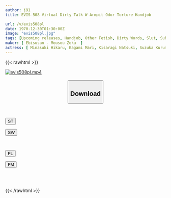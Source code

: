 ```yaml
---
author: j91
title: EVIS-508 Virtual Dirty Talk W Armpit Odor Torture Handjob

url: /v/evis508pl
date: 1970-12-30T01:30:00Z
image: "evis508pl.jpg"
tags: [Upcoming releases, Handjob, Other Fetish, Dirty Words, Slut, Subjectivity	]
maker: [ Ebisusan - Mousou Zoku  ]
actress: [ Minasuki Hikaru, Kagami Mari, Kisaragi Natsuki, Suzuka Kurumi, Hirai Kanna, Hanai Shizuku, Ayase Himari, Hirosaki Ayaka, Otogoto Rui]
---
```



{{< rawhtml >}}

<div class="video" data-videoid="pending_link_2.html">
    <a href="javascript:;">
        <img src="/v/evis508pl/evis508pl.jpg" width="WIDTH" height="HEIGHT" alt="evis508pl.mp4" loading="lazy">
    </a>
</div>

<script type="text/javascript" src="https://j91.asia/asset/on-demand-pend.js"></script>

<br>
  <link rel="stylesheet" href="https://j91.asia/asset/bs5.css">
  
  <center>
  <button class="btn btn-primary" type="button" data-bs-toggle="collapse" data-bs-target=".multi-collapse" aria-expanded="false" aria-controls="multiCollapseExample1 multiCollapseExample2"><h2>Download</h2></button></center>
</p>
<div class="row">
  <div class="col">
    <div class="collapse multi-collapse" id="multiCollapseExample1">
      <div class="card card-body">
	      	      <br>
<div class="buttons">  
<p><a href="https://j91.asia/pending_link_2.html" target="_blank"><button class="btn-hover color-3"><i class="fa fa-download"></i> ST</button></a></p>
<p><a href="https://j91.asia/pending_link_2.html" target="_blank"><button class="btn-hover color-2"><i class="fa fa-download"></i> SW</button></a></p></div>
    </div>
  </div>
</div>
  <div class="col">
    <div class="collapse multi-collapse" id="multiCollapseExample2">
      <div class="card card-body">
	      <br>
<div class="buttons">
<p><a href="https://j91.asia/pending_link_2.html" target="_blank"><button class="btn-hover color-9"><i class="fa fa-download"></i> FL</button></a></p>
<p><a href="https://j91.asia/pending_link_2.html" target="_blank"><button class="btn-hover color-8"><i class="fa fa-download"></i> FM</button></a></p></div>
<br><br>
      </div>
    </div>
  </div>
</div>

{{< /rawhtml >}}